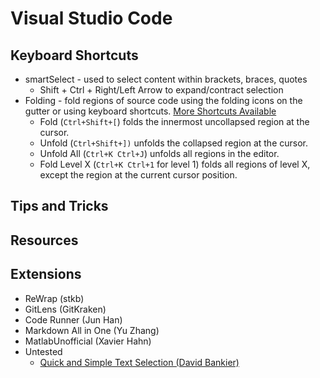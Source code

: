 # Visual Studio Code

## Keyboard Shortcuts

- smartSelect - used to select content within brackets, braces, quotes
  - Shift + Ctrl + Right/Left Arrow to expand/contract selection
- Folding - fold regions of source code using the folding icons on the gutter or using keyboard shortcuts. [More Shortcuts Available](https://code.visualstudio.com/docs/editor/codebasics#_folding)
  - Fold (`Ctrl+Shift+[`) folds the innermost uncollapsed region at the cursor.
  - Unfold (`Ctrl+Shift+])` unfolds the collapsed region at the cursor.
  - Unfold All (`Ctrl+K Ctrl+J`) unfolds all regions in the editor.
  - Fold Level X (`Ctrl+K Ctrl+1` for level 1) folds all regions of level X, except the region at the current cursor position.

## Tips and Tricks

## Resources

## Extensions
- ReWrap (stkb)
- GitLens (GitKraken)
- Code Runner (Jun Han)
- Markdown All in One (Yu Zhang)
- MatlabUnofficial (Xavier Hahn)
- Untested
  - [Quick and Simple Text Selection (David Bankier)](https://marketplace.visualstudio.com/items?itemName=dbankier.vscode-quick-select)
